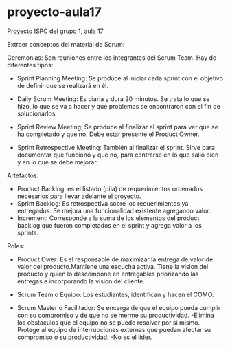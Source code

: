 # proyecto-aula17
Proyecto ISPC del grupo 1, aula 17

Extraer conceptos del material de Scrum:

Ceremonias: Son reuniones entre los integrantes del Scrum Team. Hay de diferentes tipos:

* Sprint Planning Meeting: Se produce al iniciar cada sprint con el objetivo de definir que se realizará en él.

* Daily Scrum Meeting: Es diaria y dura 20 minutos. Se trata lo que se hizo, lo que se va a hacer y que problemas se encontraron con el fin de solucionarlos.

* Sprint Review Meeting: Se produce al finalizar el sprint para ver que se ha completado y que no. Debe estar presente el Product Owner.

* Sprint Retrospective Meeting: También al finalizar el sprint. Sirve para documentar que funcionó y que no, para centrarse en lo que salió bien y en lo que se debe mejorar.

Artefactos: 
* Product Backlog: es el listado (pila) de requerimientos ordenados necesarios para llevar adelante el proyecto. 
* Sprint Backlog: Es retrospectiva sobre los requerimientos ya entregados. Se mejora una funcionalidad existente agregando valor.
* Increment: Corresponde a la suma de los elementos del product backlog que fueron completados en el sprint y agrega valor a los sprints.

Roles: 
* Product Ower: Es el responsable de maximizar la entrega de valor de valor del producto.Mantiene una escucha activa. Tiene la vision del producto y quien lo descompone en entregables priorizando las entregas e incorporando la vision del cliente.

* Scrum Team o Equipo: Los estudiantes, identifican y hacen el COMO. 

* Scrum Master o Facilitador: Se encarga de que el equipo pueda cumplir con su compromiso y de que no se merme su productividad.
-Elimina los obstaculos que el equipo no se puede resolver por si mismo.
-Protege al equipo de interrupciones externas que puedan afectar su compromiso o su productividad.
-No es el lider.

